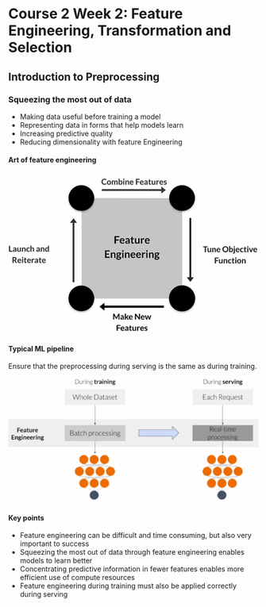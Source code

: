 # Course 2 Week 2: Feature Engineering, Transformation and Selection

## Introduction to Preprocessing

### Squeezing the most out of data

- Making data useful before training a model
- Representing data in forms that help models learn
- Increasing predictive quality
- Reducing dimensionality with feature Engineering

#### Art of feature engineering

![Art of feature engineering](figures/course2/week2/art_of_feature_engineering.png)

#### Typical ML pipeline

Ensure that the preprocessing during serving is the same as during training.

![Art of feature engineering](figures/course2/week2/typical_ml_pipeline.png)

#### Key points

- Feature engineering can be difficult and time consuming, but also very important to success
- Squeezing the most out of data through feature engineering enables models to learn better
- Concentrating predictive information in fewer features enables more efficient use of compute resources
- Feature engineering during training must also be applied correctly during serving